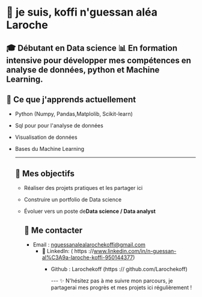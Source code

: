 # 👋 je suis, koffi n'guessan aléa Laroche 

🎓 Débutant en **Data science**
📊 En formation intensive pour développer mes compétences en analyse de données, python et Machine Learning.
---

## 🌱 Ce que j'apprends actuellement 
- Python (Numpy, Pandas,Matplolib, Scikit-learn)
- Sql pour pour l'analyse de données
- Visualisation de données
- Bases du Machine Learning

  ---
  ## 🚀 Mes objectifs
  - Réaliser des projets pratiques et les partager ici
  - Construire un portfolio de Data science
  - Évoluer vers un poste de**Data science / Data analyst**

    ## 📠 Me contacter
    - Email :
      nguessanalealarochekoffi@gmail.com
      - 💼 LinkedIn:
        ( https ://www.linkedin.com/in/n-guessan-al%C3A9a-laroche-koffi-950144377)
        - Github :
          Larochekoff (https :// github.com/Larochekoff)

          --- ✨ N'hésitez pas à me suivre mon parcours, je partagerai mes progrès et mes projets ici régulièrement !
